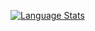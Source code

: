 [![Language Stats](https://github-readme-stats.vercel.app/api/top-langs/?username=SneakyShrike&langs_count=15&theme=github_dark)]()
<!---
SneakyShrike/SneakyShrike is a ✨ special ✨ repository because its `README.md` (this file) appears on your GitHub profile.
You can click the Preview link to take a look at your changes.
--->
